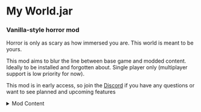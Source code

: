 # My World.jar
### Vanilla-style horror mod

Horror is only as scary as how immersed you are. This world is meant to be yours.

This mod aims to blur the line between base game and modded content. Ideally to be installed and forgotten about. Single player only (multiplayer support is low priority for now). 

This mod is in early access, so join the [Discord](https://discord.gg/hgCNtXbqkC) if you have any questions or want to see planned and upcoming features


<details>
<summary>Mod Content</summary>
- already explored caves

- chopped down trees

- strip mines

- being watched down holes 

- getting punched off ledges

- footsteps following you

- items being stolen from your home

- increasing levels of aggression as the mod progresses

- you don't remember dying here

- it seems like someone else is playing in your world

- is it your world to begin with?
</details>
